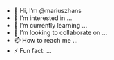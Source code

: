 - 👋 Hi, I’m @mariuszhans
- 👀 I’m interested in ...
- 🌱 I’m currently learning ...
- 💞️ I’m looking to collaborate on ...
- 📫 How to reach me ...
- ⚡ Fun fact: ...

<!---
mariuszhans/mariuszhans is a ✨ special ✨ repository because its `README.md` (this file) appears on your GitHub profile.
You can click the Preview link to take a look at your changes.
--->
